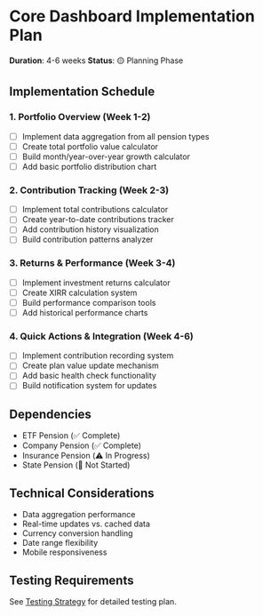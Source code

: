 # Core Dashboard Implementation Plan

**Duration**: 4-6 weeks
**Status**: 🟡 Planning Phase

## Implementation Schedule

### 1. Portfolio Overview (Week 1-2)
- [ ] Implement data aggregation from all pension types
- [ ] Create total portfolio value calculator
- [ ] Build month/year-over-year growth calculator
- [ ] Add basic portfolio distribution chart

### 2. Contribution Tracking (Week 2-3)
- [ ] Implement total contributions calculator
- [ ] Create year-to-date contributions tracker
- [ ] Add contribution history visualization
- [ ] Build contribution patterns analyzer

### 3. Returns & Performance (Week 3-4)
- [ ] Implement investment returns calculator
- [ ] Create XIRR calculation system
- [ ] Build performance comparison tools
- [ ] Add historical performance charts

### 4. Quick Actions & Integration (Week 4-6)
- [ ] Implement contribution recording system
- [ ] Create plan value update mechanism
- [ ] Add basic health check functionality
- [ ] Build notification system for updates

## Dependencies
- ETF Pension (✅ Complete)
- Company Pension (✅ Complete)
- Insurance Pension (⚠️ In Progress)
- State Pension (📝 Not Started)

## Technical Considerations
- Data aggregation performance
- Real-time updates vs. cached data
- Currency conversion handling
- Date range flexibility
- Mobile responsiveness

## Testing Requirements
See [Testing Strategy](../../tech/testing/README.md) for detailed testing plan. 
